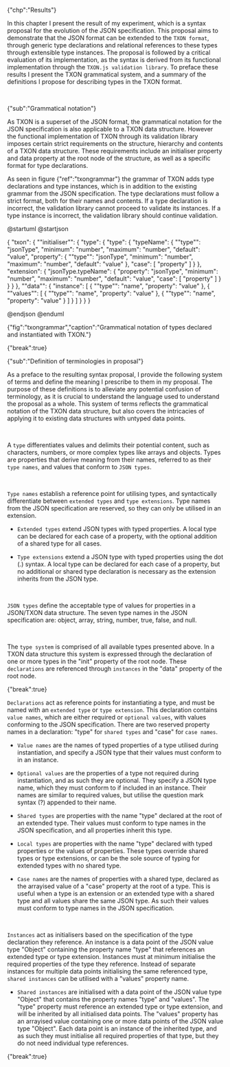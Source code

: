 {"chp":"Results"}

In this chapter I present the result of my experiment, which is a syntax proposal for the evolution of the JSON specification. This proposal aims to demonstrate that the JSON format can be extended to the `TXON format`, through generic type declarations and relational references to these types through extensible type instances. The proposal is followed by a critical evaluation of its implementation, as the syntax is derived from its functional implementation through the `TXON.js validation library`. To preface these results I present the TXON grammatical system, and a summary of the definitions I propose for describing types in the TXON format.

<br>

{"sub":"Grammatical notation"}

As TXON is a superset of the JSON format, the grammatical notation for the JSON specification is also applicable to a TXON data structure. However the functional implementation of TXON through its validation library imposes certain strict requirements on the structure, hierarchy and contents of a TXON data structure. These requirements include an initialiser property and data property at the root node of the structure, as well as a specific format for type declarations.

As seen in figure {"ref":"txongrammar"} the grammar of TXON adds type declarations and type instances, which is in addition to the existing grammar from the JSON specification. The type declarations must follow a strict format, both for their names and contents. If a type declaration is incorrect, the validation library cannot proceed to validate its instances. If a type instance is incorrect, the validation library should continue validation.

@startuml
@startjson

<style>
jsonDiagram {
    BackGroundColor transparent
    node {
        BackGroundColor white
        highlight {
            BackGroundColor #ffdc7d
        }
    }
}
</style>

{
    "txon": {
        "\"initialiser\"": {
            "type": {
                "type": {
                    "typeName": {
                        "\"type\"": "jsonType",
                        "minimum": "number",
                        "maximum": "number",
                        "default": "value",
                        "property": {
                            "\"type\"": "jsonType",
                            "minimum": "number",
                            "maximum": "number",
                            "default": "value"
                        },
                        "case": [
                            "property"
                        ]
                    }
                },
                "extension": {
                    "jsonType.typeName": {
                        "property": "jsonType",
                        "minimum": "number",
                        "maximum": "number",
                        "default": "value",
                        "case": [
                            "property"
                        ]
                    }
                }
            }
        },
        "\"data\"": {
            "instance": [
                {
                    "\"type\"": "name",
                    "property": "value"
                },
                {
                    "\"values\"": [
                        {
                            "\"type\"": "name",
                            "property": "value"
                        },
                        {
                            "\"type\"": "name",
                            "property": "value"
                        }
                    ]
                }
            ]
        }
    }
}

@endjson
@enduml

{"fig":"txongrammar","caption":"Grammatical notation of types declared and instantiated with TXON."}

{"break":true}

{"sub":"Definition of terminologies in proposal"}

As a preface to the resulting syntax proposal, I provide the following system of terms and define the meaning I prescribe to them in my proposal. The purpose of these definitions is to alleviate any potential confusion of terminology, as it is crucial to understand the language used to understand the proposal as a whole. This system of terms reflects the grammatical notation of the TXON data structure, but also covers the intricacies of applying it to existing data structures with untyped data points.

<br>

A `type` differentiates values and delimits their potential content, such as characters, numbers, or more complex types like arrays and objects. Types are properties that derive meaning from their names, referred to as their `type names`, and values that conform to `JSON types`.

<br>

`Type names` establish a reference point for utilising types, and syntactically differentiate between `extended types` and `type extensions`. Type names from the JSON specification are reserved, so they can only be utilised in an extension.

- `Extended types` extend JSON types with typed properties. A local type can be declared for each case of a property, with the optional addition of a shared type for all cases.

- `Type extensions` extend a JSON type with typed properties using the dot (.) syntax. A local type can be declared for each case of a property, but no additional or shared type declaration is necessary as the extension inherits from the JSON type.

<br>

`JSON types` define the acceptable type of values for properties in a JSON/TXON data structure. The seven type names in the JSON specification are: object, array, string, number, true, false, and null.

<br>

The `type system` is comprised of all available types presented above. In a TXON data structure this system is expressed through the declaration of one or more types in the "init" property of the root node. These `declarations` are referenced through `instances` in the "data" property of the root node.

{"break":true}

`Declarations` act as reference points for instantiating a type, and must be named with an `extended type` or `type extension`. This declaration contains `value names`, which are either required or `optional values`, with values conforming to the JSON specification. There are two reserved property names in a declaration: "type" for `shared types` and "case" for `case names`.

- `Value names` are the names of typed properties of a type utilised during instantiation, and specify a JSON type that their values must conform to in an instance.

- `Optional values` are the properties of a type not required during instantiation, and as such they are optional. They specify a JSON type name, which they must conform to if included in an instance. Their names are similar to required values, but utilise the question mark syntax (?) appended to their name.

- `Shared types` are properties with the name "type" declared at the root of an extended type. Their values must conform to type names in the JSON specification, and all properties inherit this type.

- `Local types` are properties with the name "type" declared with typed properties or the values of properties. These types override shared types or type extensions, or can be the sole source of typing for extended types with no shared type.

- `Case names` are the names of properties with a shared type, declared as the arrayised value of a "case" property at the root of a type. This is useful when a type is an extension or an extended type with a shared type and all values share the same JSON type. As such their values must conform to type names in the JSON specification.

<br>

`Instances` act as initialisers based on the specification of the type declaration they reference. An instance is a data point of the JSON value type "Object" containing the property name "type" that references an extended type or type extension. Instances must at minimum initialise the required properties of the type they reference. Instead of separate instances for multiple data points initialising the same referenced type, `shared instances` can be utilised with a "values" property name.

- `Shared instances` are initialised with a data point of the JSON value type "Object" that contains the property names "type" and "values". The "type" property must reference an extended type or type extension, and will be inherited by all initialised data points. The "values" property has an arrayised value containing one or more data points of the JSON value type "Object". Each data point is an instance of the inherited type, and as such they must initialise all required properties of that type, but they do not need individual type references.

{"break":true}